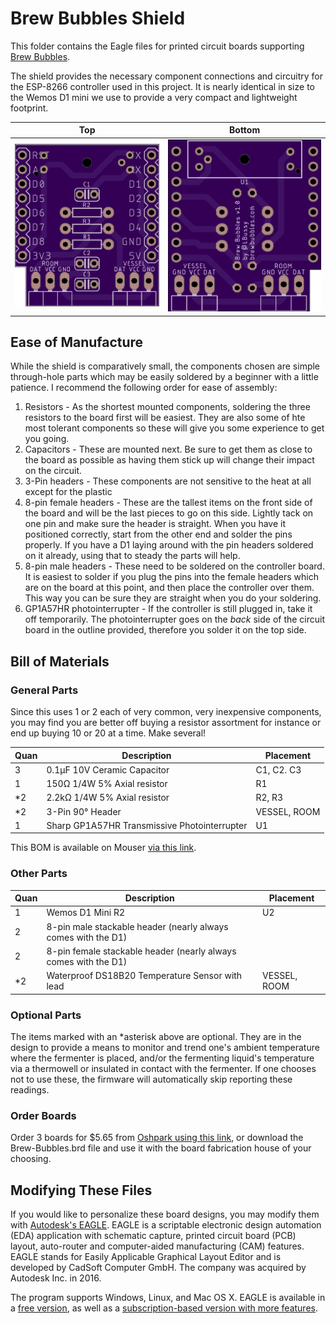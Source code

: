 # Brew Bubbles Shield

This folder contains the Eagle files for printed circuit boards supporting [Brew Bubbles](https://www.brewbubbles.com/).

The shield provides the necessary component connections and circuitry for the ESP-8266 controller used in this project.  It is nearly identical in size to the Wemos D1 mini we use to provide a very compact and lightweight footprint.

| **Top** | **Bottom** |
|---|---|
| ![](Top.png) | ![](Bottom.png) |

## Ease of Manufacture

While the shield is comparatively small, the components chosen are simple through-hole parts which may be easily soldered by a beginner with a little patience.  I recommend the following order for ease of assembly:

1. Resistors - As the shortest mounted components, soldering the three resistors to the board first will be easiest.  They are also some of hte most tolerant components so these will give you some experience to get you going.
2. Capacitors - These are mounted next.  Be sure to get them as close to the board as possible as having them stick up will change their impact on the circuit.
3. 3-Pin headers - These components are not sensitive to the heat at all except for the plastic 
4. 8-pin female headers - These are the tallest items on the front side of the board and will be the last pieces to go on this side.  Lightly tack on one pin and make sure the header is straight.  When you have it positioned correctly, start from the other end and solder the pins properly.  If you have a D1 laying around with the pin headers soldered on it already, using that to steady the parts will help.
5. 8-pin male headers - These need to be soldered on the controller board.  It is easiest to solder if you plug the pins into the female headers which are on the board at this point, and then place the controller over them.  This way you can be sure they are straight when you do your soldering.
6. GP1A57HR photointerrupter - If the controller is still plugged in, take it off temporarily.  The photointerrupter goes on the *back* side of the circuit board in the outline provided, therefore you solder it on the top side.

## Bill of Materials

### General Parts

Since this uses 1 or 2 each of very common, very inexpensive components, you may find you are better off buying a resistor assortment for instance or end up buying 10 or 20 at a time.  Make several!

| **Quan** | **Description** | **Placement** |
|---|---|---|
| 3 | 0.1μF 10V Ceramic Capacitor | C1, C2. C3 |
| 1 | 150Ω 1/4W 5%  Axial resistor | R1 |
| *2 | 2.2kΩ 1/4W 5% Axial resistor | R2, R3 |
| *2 | 3-Pin 90° Header | VESSEL, ROOM |
| 1 | Sharp GP1A57HR Transmissive Photointerrupter | U1 |

This BOM is available on Mouser [via this link](https://www.mouser.com/ProjectManager/ProjectDetail.aspx?AccessID=216fcbe935).

### Other Parts

| **Quan** | **Description** | **Placement** |
|---|---|---|
| 1 | Wemos D1 Mini R2 | U2 |
| 2 | 8-pin male stackable header (nearly always comes with the D1) |  |
| 2 | 8-pin female stackable header (nearly always comes with the D1) |  |
| *2 | Waterproof DS18B20 Temperature Sensor with lead | VESSEL, ROOM |

### Optional Parts

The items marked with an *asterisk above are optional.  They are in the design to provide a means to monitor and trend one's ambient temperature where the fermenter is placed, and/or the fermenting liquid's temperature via a thermowell or insulated in contact with the fermenter.  If one chooses not to use these, the firmware will automatically skip reporting these readings.

### Order Boards

Order 3 boards for $5.65 from [Oshpark using this link](https://oshpark.com/shared_projects/JBwD0wI7), or download the Brew-Bubbles.brd file and use it with the board fabrication house of your choosing.

## Modifying These Files
If you would like to personalize these board designs, you may modify them with [Autodesk's EAGLE](https://www.autodesk.com/products/eagle/overview). EAGLE is a scriptable electronic design automation (EDA) application with schematic capture, printed circuit board (PCB) layout, auto-router and computer-aided manufacturing (CAM) features. EAGLE stands for Easily Applicable Graphical Layout Editor and is developed by CadSoft Computer GmbH. The company was acquired by Autodesk Inc. in 2016.  

The program supports Windows, Linux, and Mac OS X.  EAGLE is available in a [free version](https://www.autodesk.com/products/eagle/free-download), as well as a [subscription-based version with more features](https://www.autodesk.com/products/eagle/compare).
